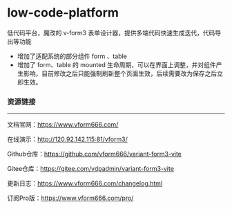 # low-code-platform

低代码平台，魔改的 v-form3 表单设计器，提供多端代码快速生成迭代，代码导出等功能

* 增加了适配系统的部分组件 form 、table
* 增加了 form、table 的 mounted 生命周期，可以在界面上调整，并对组件产生影响，目前修改之后只能强制刷新整个页面生效，后续需要改为保存之后立即生效。

### 资源链接
<hr>

文档官网：<a href="https://www.vform666.com/" target="_blank">https://www.vform666.com/</a>

在线演示：<a href="http://120.92.142.115:81/vform3/" target="_blank">http://120.92.142.115:81/vform3/</a>

Github仓库：<a href="https://github.com/vform666/variant-form3-vite" target="_blank">https://github.com/vform666/variant-form3-vite</a>

Gitee仓库：<a href="https://gitee.com/vdpadmin/variant-form3-vite" target="_blank">https://gitee.com/vdpadmin/variant-form3-vite</a>

更新日志：<a href="https://www.vform666.com/changelog.html" target="_blank">https://www.vform666.com/changelog.html</a>

订阅Pro版：<a href="https://www.vform666.com/pro/" target="_blank">https://www.vform666.com/pro/</a>
